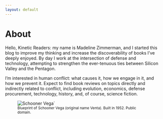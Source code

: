 ```yaml
---
layout: default
---
```


# About

Hello, Kinetic Readers: my name is Madeline Zimmerman, and I started this blog to improve my thinking and increase the discoverability of books I’ve deeply enjoyed. By day I work at the intersection of defense and technology, attempting to strengthen the ever-tenuous ties between Silicon Valley and the Pentagon.

I’m interested in human conflict: what causes it, how we engage in it, and how we prevent it. Expect to find book reviews on topics directly and indirectly related to conflict, including evolution, economics, defense procurement, technology, history, and, of course, science fiction.

<figure>
  <img alt="Schooner Vega`" src="https://upload.wikimedia.org/wikipedia/commons/2/2a/Schooner_Vega.gif" />
  <figcaption>
    <small>
      Blueprint of Schooner Vega (original name Venta). Built in 1952. Public domain.
    </small>
  </figcaption>
</figure>
